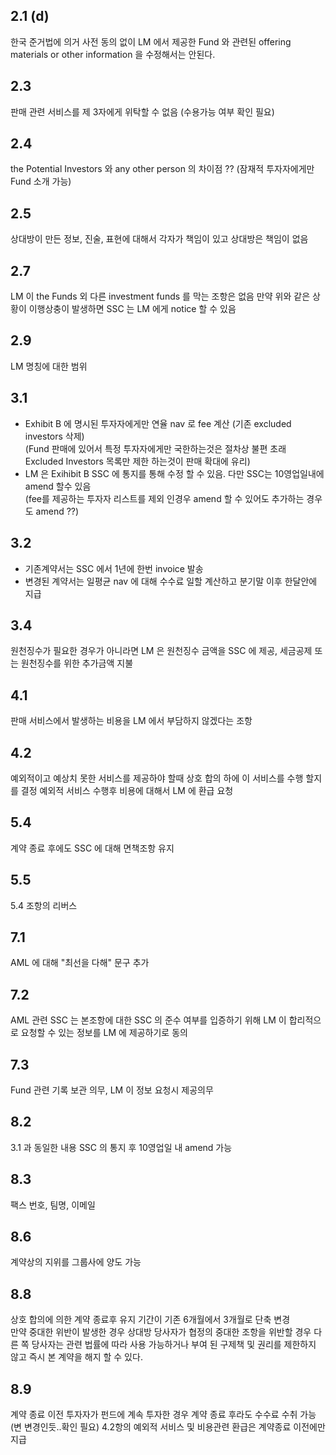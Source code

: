 ## 2.1 (d) 
한국 준거법에 의거 사전 동의 없이 LM 에서 제공한 Fund 와 관련된 offering materials or other information 을 수정해서는 안된다.

## 2.3 
판매 관련 서비스를 제 3자에게 위탁할 수 없음 (수용가능 여부 확인 필요)

## 2.4
the Potential Investors 와 any other person 의 차이점 ?? (잠재적 투자자에게만 Fund 소개 가능)

## 2.5
상대방이 만든 정보, 진술, 표현에 대해서 각자가 책임이 있고 상대방은 책임이 없음

## 2.7
LM 이 the Funds 외 다른 investment funds 를 막는 조항은 없음
만약 위와 같은 상황이 이행상충이 발생하면 SSC 는 LM 에게 notice 할 수 있음

## 2.9
LM 명칭에 대한 범위

## 3.1
- Exhibit B 에 명시된 투자자에게만 연율 nav 로 fee 계산 (기존  excluded investors 삭제) </br>
(Fund 판매에 있어서 특정 투자자에게만 국한하는것은 절차상 불편 초래 Excluded Investors 목록만 제한 하는것이 판매 확대에 유리)
- LM 은 Exihibit B SSC 에 통지를 통해 수정 할 수 있음. 다만 SSC는 10영업일내에 amend 할수 있음 </br>
(fee를 제공하는  투자자 리스트를 제외 인경우 amend 할 수 있어도 추가하는 경우도 amend ??)

## 3.2
- 기존계약서는 SSC 에서 1년에 한번 invoice 발송
- 변경된 계약서는 일평균 nav 에 대해 수수료 일할 계산하고 분기말 이후 한달안에 지급

## 3.4
원천징수가 필요한 경우가 아니라면 LM 은 원천징수 금액을 SSC 에 제공, 세금공제 또는 원천징수를 위한 추가금액 지불

## 4.1
판매 서비스에서 발생하는 비용을 LM 에서 부담하지 않겠다는 조항

## 4.2
예외적이고 예상치 못한 서비스를 제공하야 할때 상호 합의 하에 이 서비스를 수행 할지를 결정
예외적 서비스 수행후 비용에 대해서 LM 에 환급 요청

## 5.4 
계약 종료 후에도 SSC 에 대해 면책조항 유지

## 5.5
5.4 조항의 리버스

## 7.1
AML 에 대해 "최선을 다해" 문구 추가  

## 7.2 
AML 관련 SSC 는 본조항에 대한 SSC 의 준수 여부를 입증하기 위해 LM 이 합리적으로 요청할 수 있는 정보를 LM 에 제공하기로 동의

## 7.3 
Fund 관련 기록 보관 의무, LM 이 정보 요청시 제공의무

## 8.2
3.1 과 동일한 내용 SSC 의 통지 후 10영업일 내 amend 가능

## 8.3
팩스 번호, 팀명, 이메일

## 8.6
계약상의 지위를 그룹사에 양도 가능

## 8.8
상호 합의에 의한 계약 종료후 유지 기간이 기존 6개월에서 3개월로 단축 변경 </br>
만약 중대한 위반이 발생한 경우 상대방 당사자가 협정의 중대한 조항을 위반할 경우 다른 쪽 당사자는 관련 법률에 따라 사용 가능하거나 
부여 된 구제책 및 권리를 제한하지 않고 즉시 본 계약을 해지 할 수 있다.

## 8.9
계약 종료 이전 투자자가 펀드에 계속 투자한 경우 계약 종료 후라도 수수료 수취 가능 (변 변경인듯..확인 필요)
4.2항의 예외적 서비스 및 비용관련 환급은 계약종료 이전에만 지급


